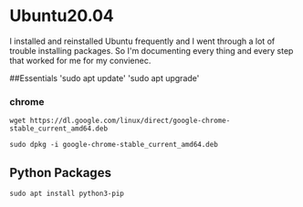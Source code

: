 # Ubuntu20.04
I installed and reinstalled Ubuntu frequently and I went through a lot of trouble installing packages. So I'm documenting every thing and every step that worked for me for my convienec.

##Essentials
'sudo apt update'
'sudo apt upgrade'

### chrome 
`wget https://dl.google.com/linux/direct/google-chrome-stable_current_amd64.deb`

`sudo dpkg -i google-chrome-stable_current_amd64.deb`


## Python Packages
`sudo apt install python3-pip`
